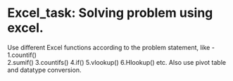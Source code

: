 
# Excel_task: Solving problem using excel.
Use different Excel functions according to the problem statement, like -  
1.countif()   	 
2.sumif() 
3.countifs() 
4.if() 
5.vlookup() 
6.Hlookup() etc.
Also use pivot table and datatype conversion.



